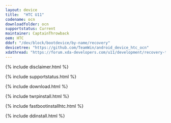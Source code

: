 ```yaml
---
layout: device
title:  "HTC U11"
codename: ocn
downloadfolder: ocn
supportstatus: Current
maintainer: CaptainThrowback
oem: HTC
ddof: "/dev/block/bootdevice/by-name/recovery"
devicetree: "https://github.com/TeamWin/android_device_htc_ocn"
xdathread: "https://forum.xda-developers.com/u11/development/recovery-twrp-touch-recovery-t3617028"
---
```


{% include disclaimer.html %}

{% include supportstatus.html %}

{% include download.html %}

{% include twrpinstall.html %}

{% include fastbootinstallhtc.html %}

{% include ddinstall.html %}
